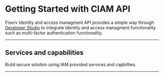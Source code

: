 # Getting Started with CIAM API

Fiserv Identity and access managment API  provides a simple way through [Developer Studio](?path=docs/Getting-Started-dev-portal.md) to integrate Identity and access managment functionality such as multi-factor authentication functionality. 


---

## Services and capabilities

Build secure solution using IAM provided services and capbilties.

<!-- type: row -->

<!-- type: card
title: Multi factor Authentication
description: CIAM MFA API provides capabilities for enabling MFA actions in authentication flows. API supports email, SMS, TOTP authenticator application, and native application method types for use in an MFA flow. Multiple MFA methods can be associated with a user. 
link: ?path=docs/getting-started-mfa.md
-->


<!-- type: row-end -->

---

